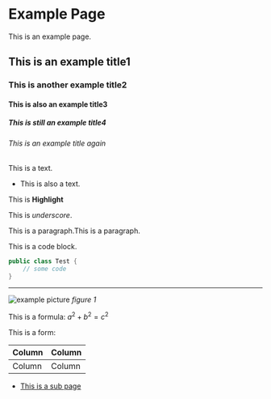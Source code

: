 # Example Page

This is an example page.

## This is an example title1
### This is another example title2
#### This is also an example title3
##### This is still an example title4
###### This is an example title again

This is a text.

- This is also a text.

This is **Highlight**

This is  _underscore_.

This is a paragraph.This is a paragraph.

This is a code block.
```java
public class Test {
    // some code
}
```

---

![example picture](C:/Users/ling/Desktop/git-test/aiacc/images/img.png)
 *figure 1*

This is a formula:
$a^2 + b^2 = c^2$

This is a form:

| Column | Column |
|--------|--------|
| Column | Column |

- [This is a sub page](A/sub)
